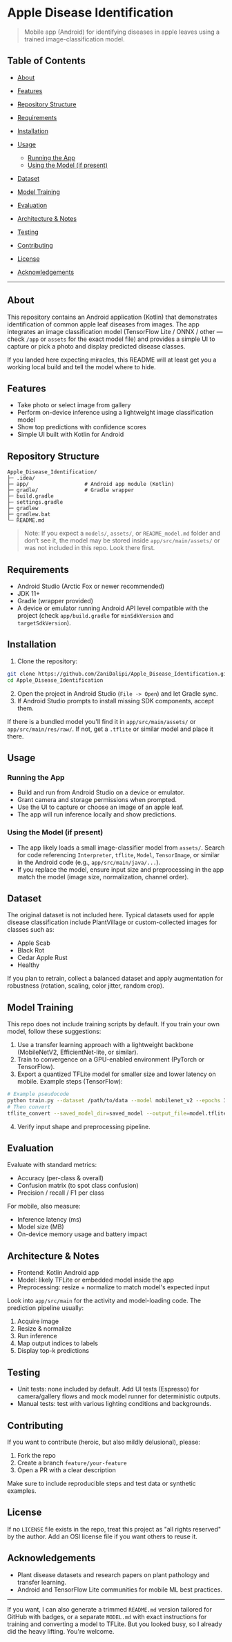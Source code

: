 # Apple Disease Identification

> Mobile app (Android) for identifying diseases in apple leaves using a trained image-classification model.

## Table of Contents

* [About](#about)
* [Features](#features)
* [Repository Structure](#repository-structure)
* [Requirements](#requirements)
* [Installation](#installation)
* [Usage](#usage)

  * [Running the App](#running-the-app)
  * [Using the Model (if present)](#using-the-model-if-present)
* [Dataset](#dataset)
* [Model Training](#model-training)
* [Evaluation](#evaluation)
* [Architecture & Notes](#architecture--notes)
* [Testing](#testing)
* [Contributing](#contributing)
* [License](#license)
* [Acknowledgements](#acknowledgements)

---

## About

This repository contains an Android application (Kotlin) that demonstrates identification of common apple leaf diseases from images. The app integrates an image classification model (TensorFlow Lite / ONNX / other — check `/app` or `assets` for the exact model file) and provides a simple UI to capture or pick a photo and display predicted disease classes.

If you landed here expecting miracles, this README will at least get you a working local build and tell the model where to hide.

## Features

* Take photo or select image from gallery
* Perform on-device inference using a lightweight image classification model
* Show top predictions with confidence scores
* Simple UI built with Kotlin for Android

## Repository Structure

```
Apple_Disease_Identification/
├─ .idea/
├─ app/                  # Android app module (Kotlin)
├─ gradle/               # Gradle wrapper
├─ build.gradle
├─ settings.gradle
├─ gradlew
├─ gradlew.bat
└─ README.md
```

> Note: If you expect a `models/`, `assets/`, or `README_model.md` folder and don’t see it, the model may be stored inside `app/src/main/assets/` or was not included in this repo. Look there first.

## Requirements

* Android Studio (Arctic Fox or newer recommended)
* JDK 11+
* Gradle (wrapper provided)
* A device or emulator running Android API level compatible with the project (check `app/build.gradle` for `minSdkVersion` and `targetSdkVersion`).

## Installation

1. Clone the repository:

```bash
git clone https://github.com/ZaniDalipi/Apple_Disease_Identification.git
cd Apple_Disease_Identification
```

2. Open the project in Android Studio (`File -> Open`) and let Gradle sync.
3. If Android Studio prompts to install missing SDK components, accept them.

If there is a bundled model you'll find it in `app/src/main/assets/` or `app/src/main/res/raw/`. If not, get a `.tflite` or similar model and place it there.

## Usage

### Running the App

* Build and run from Android Studio on a device or emulator.
* Grant camera and storage permissions when prompted.
* Use the UI to capture or choose an image of an apple leaf.
* The app will run inference locally and show predictions.

### Using the Model (if present)

* The app likely loads a small image-classifier model from `assets/`. Search for code referencing `Interpreter`, `tflite`, `Model`, `TensorImage`, or similar in the Android code (e.g., `app/src/main/java/...`).
* If you replace the model, ensure input size and preprocessing in the app match the model (image size, normalization, channel order).

## Dataset

The original dataset is not included here. Typical datasets used for apple disease classification include PlantVillage or custom-collected images for classes such as:

* Apple Scab
* Black Rot
* Cedar Apple Rust
* Healthy

If you plan to retrain, collect a balanced dataset and apply augmentation for robustness (rotation, scaling, color jitter, random crop).

## Model Training

This repo does not include training scripts by default. If you train your own model, follow these suggestions:

1. Use a transfer learning approach with a lightweight backbone (MobileNetV2, EfficientNet-lite, or similar).
2. Train to convergence on a GPU-enabled environment (PyTorch or TensorFlow).
3. Export a quantized TFLite model for smaller size and lower latency on mobile. Example steps (TensorFlow):

```bash
# Example pseudocode
python train.py --dataset /path/to/data --model mobilenet_v2 --epochs 30
# Then convert
tflite_convert --saved_model_dir=saved_model --output_file=model.tflite --optimizations=DEFAULT
```

4. Verify input shape and preprocessing pipeline.

## Evaluation

Evaluate with standard metrics:

* Accuracy (per-class & overall)
* Confusion matrix (to spot class confusion)
* Precision / recall / F1 per class

For mobile, also measure:

* Inference latency (ms)
* Model size (MB)
* On-device memory usage and battery impact

## Architecture & Notes

* Frontend: Kotlin Android app
* Model: likely TFLite or embedded model inside the app
* Preprocessing: resize + normalize to match model's expected input

Look into `app/src/main` for the activity and model-loading code. The prediction pipeline usually:

1. Acquire image
2. Resize & normalize
3. Run inference
4. Map output indices to labels
5. Display top-k predictions

## Testing

* Unit tests: none included by default. Add UI tests (Espresso) for camera/gallery flows and mock model runner for deterministic outputs.
* Manual tests: test with various lighting conditions and backgrounds.

## Contributing

If you want to contribute (heroic, but also mildly delusional), please:

1. Fork the repo
2. Create a branch `feature/your-feature`
3. Open a PR with a clear description

Make sure to include reproducible steps and test data or synthetic examples.

## License

If no `LICENSE` file exists in the repo, treat this project as "all rights reserved" by the author. Add an OSI license file if you want others to reuse it.

## Acknowledgements

* Plant disease datasets and research papers on plant pathology and transfer learning.
* Android and TensorFlow Lite communities for mobile ML best practices.

---

If you want, I can also generate a trimmed `README.md` version tailored for GitHub with badges, or a separate `MODEL.md` with exact instructions for training and converting a model to TFLite. But you looked busy, so I already did the heavy lifting. You're welcome.
